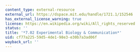 ```yaml
---
content_type: external-resource
external_url: https://dspace.mit.edu/handle/1721.1/152546
has_external_license_warning: true
license: https://en.wikipedia.org/wiki/All_rights_reserved
status: ''
title: '*7.02 Experimental Biology & Communication*'
uid: cf77a225-59d5-4de1-98e3-e30b7a3ad06f
wayback_url: ''
---
```

